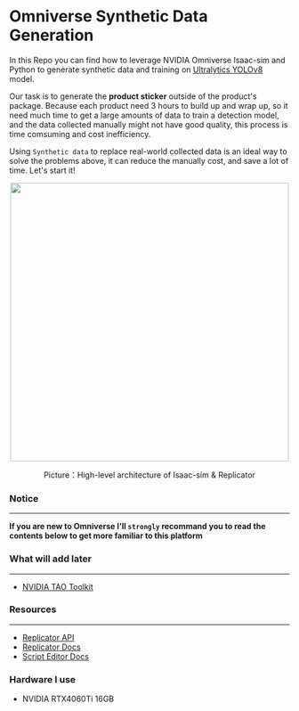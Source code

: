 ﻿# Omniverse Synthetic Data Generation
In this Repo you can find how to leverage NVIDIA Omniverse Isaac-sim and Python to generate synthetic data and training on [Ultralytics YOLOv8](https://docs.ultralytics.com/) model.

Our task is to generate the **product sticker** outside of the product's package. Because each product need 3 hours to build up and wrap up, so it need much time to get a large amounts of data to train a detection model, and the data collected manually might not have good quality, this process is time comsuming and cost inefficiency.  

Using `Synthetic data` to replace real-world collected data is an ideal way to solve the problems above, it can reduce the manually cost, and save a lot of time. Let's start it!  
<p align="center">
<img height="500" src="https://github.com/leekunhan/transfer_learning_omniverse/assets/85284680/0044b35b-09c9-4a5b-b7ce-6cb70af2f637"/>  
</p>
<p align="center">
Picture：High-level architecture of Isaac-sim & Replicator
</p>

### Notice 
--- 
**If you are new to Omniverse I'll `strongly` recommand you to read the contents below to get more familiar to this platform**


### What will add later
---
* [NVIDIA TAO Toolkit](https://developer.nvidia.com/tao-toolkit)
### Resources
---
* [Replicator API](https://docs.omniverse.nvidia.com/py/replicator/1.5.1/source/extensions/omni.replicator.core/docs/API.html)
* [Replicator Docs](https://docs.omniverse.nvidia.com/extensions/latest/ext_replicator.html#theory-behind-training-with-synthetic-data)
* [Script Editor Docs](https://docs.omniverse.nvidia.com/extensions/latest/ext_script-editor.html)

### Hardware I use
* NVIDIA RTX4060Ti 16GB